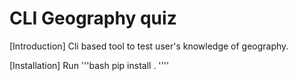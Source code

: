 # CLI Geography quiz

[Introduction] 
Cli based tool to test user's knowledge of geography.

[Installation] 
Run
'''bash
pip install .
''''
